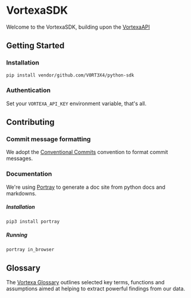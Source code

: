 # VortexaSDK

Welcome to the VortexaSDK, building upon the [VortexaAPI](https://docs.vortexa.com)


## Getting Started

### Installation

```bash
pip install vendor/github.com/V0RT3X4/python-sdk
```

### Authentication

Set your `VORTEXA_API_KEY` environment variable, that's all.

## Contributing

### Commit message formatting
We adopt the [Conventional Commits](https://www.conventionalcommits.org) convention to format commit messages.


### Documentation
We're using [Portray](https://github.com/timothycrosley/portray) to generate a doc site from python docs and markdowns.

##### Installation
```bash
pip3 install portray
```

##### Running
```bash
portray in_browser
```

## Glossary

The [Vortexa Glossary](https://analytics.vortexa.com/Vortexa_Glossary.pdf) outlines selected key terms, functions and assumptions
aimed at helping to extract powerful findings from our data.

